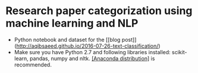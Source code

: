 # Research paper categorization using machine learning and NLP

* Python notebook and dataset for the [[blog post]] (http://aqibsaeed.github.io/2016-07-26-text-classification/)
* Make sure you have Python 2.7 and following libraries installed: scikit-learn, pandas, numpy and nltk. [[Anaconda distribution]](https://www.continuum.io/downloads) is recommended.
